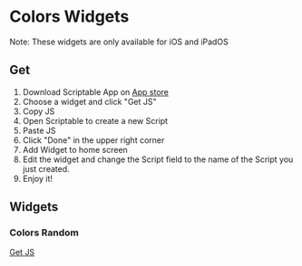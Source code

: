 # Colors Widgets
Note: These widgets are only available for iOS and iPadOS
## Get
1. Download Scriptable App on [App store](https://apps.apple.com/tw/app/scriptable/id1405459188)
2. Choose a widget and click "Get JS"
3. Copy JS
4. Open Scriptable to create a new Script
5. Paste JS
6. Click "Done" in the upper right corner
7. Add Widget to home screen
8. Edit the widget and change the Script field to the name of the Script you just created.
9. Enjoy it!
## Widgets
### Colors Random
[Get JS](https://github.com/EricHsia7/colors/blob/main/widgets/js/colors_random.js)

